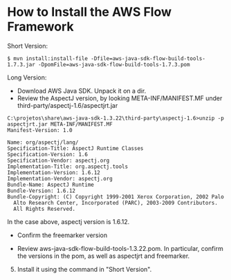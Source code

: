 How to Install the AWS Flow Framework
=====================================

Short Version:

```shell
$ mvn install:install-file -Dfile=aws-java-sdk-flow-build-tools-1.7.3.jar -DpomFile=aws-java-sdk-flow-build-tools-1.7.3.pom
```

Long Version:

 * Download AWS Java SDK. Unpack it on a dir.
 * Review the AspectJ version, by looking META-INF/MANIFEST.MF under third-party/aspectj-1.6/aspectjrt.jar

```
C:\projetos\share\aws-java-sdk-1.3.22\third-party\aspectj-1.6>unzip -p aspectjrt.jar META-INF/MANIFEST.MF
Manifest-Version: 1.0

Name: org/aspectj/lang/
Specification-Title: AspectJ Runtime Classes
Specification-Version: 1.6
Specification-Vendor: aspectj.org
Implementation-Title: org.aspectj.tools
Implementation-Version: 1.6.12
Implementation-Vendor: aspectj.org
Bundle-Name: AspectJ Runtime
Bundle-Version: 1.6.12
Bundle-Copyright: (C) Copyright 1999-2001 Xerox Corporation, 2002 Palo
  Alto Research Center, Incorporated (PARC), 2003-2009 Contributors.
  All Rights Reserved.
```

In the case above, aspectj version is 1.6.12.

 * Confirm the freemarker version

 * Review aws-java-sdk-flow-build-tools-1.3.22.pom. In particular, confirm the versions in the pom, as well as aspectjrt and freemarker.

5. Install it using the command in "Short Version".

